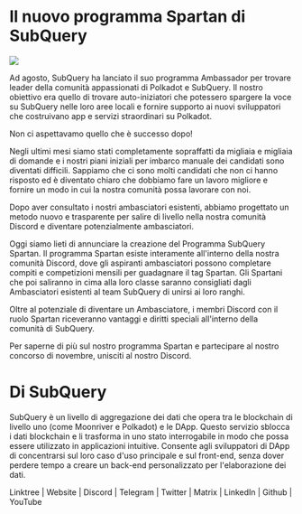 # Il nuovo programma Spartan di SubQuery

![](https://miro.medium.com/max/1400/1*k5cScGKMiC45i_N-em3x0Q.png)

Ad agosto, SubQuery ha lanciato il suo programma Ambassador per trovare leader della comunità appassionati di Polkadot e SubQuery. Il nostro obiettivo era quello di trovare auto-iniziatori che potessero spargere la voce su SubQuery nelle loro aree locali e fornire supporto ai nuovi sviluppatori che costruivano app e servizi straordinari su Polkadot.

Non ci aspettavamo quello che è successo dopo!

Negli ultimi mesi siamo stati completamente sopraffatti da migliaia e migliaia di domande e i nostri piani iniziali per imbarco manuale dei candidati sono diventati difficili. Sappiamo che ci sono molti candidati che non ci hanno risposto ed è diventato chiaro che dobbiamo fare un lavoro migliore e fornire un modo in cui la nostra comunità possa lavorare con noi.

Dopo aver consultato i nostri ambasciatori esistenti, abbiamo progettato un metodo nuovo e trasparente per salire di livello nella nostra comunità Discord e diventare potenzialmente ambasciatori.

Oggi siamo lieti di annunciare la creazione del Programma SubQuery Spartan. Il programma Spartan esiste interamente all'interno della nostra comunità Discord, dove gli aspiranti ambasciatori possono completare compiti e competizioni mensili per guadagnare il tag Spartan. Gli Spartani che poi saliranno in cima alla loro classe saranno consigliati dagli Ambasciatori esistenti al team SubQuery di unirsi ai loro ranghi.

Oltre al potenziale di diventare un Ambasciatore, i membri Discord con il ruolo Spartan riceveranno vantaggi e diritti speciali all'interno della comunità di SubQuery.

Per saperne di più sul nostro programma Spartan e partecipare al nostro concorso di novembre, unisciti al nostro Discord.

# Di SubQuery

SubQuery è un livello di aggregazione dei dati che opera tra le blockchain di livello uno (come Moonriver e Polkadot) e le DApp. Questo servizio sblocca i dati blockchain e li trasforma in uno stato interrogabile in modo che possa essere utilizzato in applicazioni intuitive. Consente agli sviluppatori di DApp di concentrarsi sul loro caso d'uso principale e sul front-end, senza dover perdere tempo a creare un back-end personalizzato per l'elaborazione dei dati.

​​Linktree | Website | Discord | Telegram | Twitter | Matrix | LinkedIn | Github | YouTube
